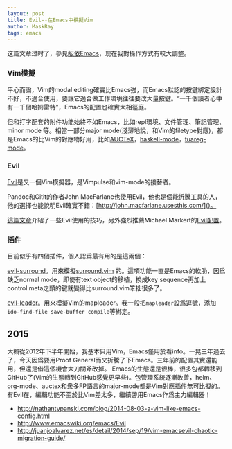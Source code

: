 ```yaml
---
layout: post
title: Evil--在Emacs中模擬Vim
author: MaskRay
tags: emacs
---
```


这篇文章过时了，參見[皈依Emacs](/blog/2015-09-18-conversion-to-emacs)，现在我對操作方式有較大調整。

### Vim模擬

平心而論，Vim的modal editing確實比Emacs強，而Emacs默認的按鍵綁定設計不好，不適合使用，要讓它適合做工作環境往往要改大量按鍵。“一千個讀者心中有一千個哈姆雷特”，Emacs的配置也確實大相徑庭。

<!-- more -->

但和打字配套的附件功能始終不如Emacs，比如repl環境、文件管理、筆記管理、minor mode 等。相當一部分major mode(淺薄地說，和Vim的filetype對應)，都是Emacs的比Vim的對應物好用，比如[AUCTeX](http://www.gnu.org/software/auctex/)，[haskell-mode](http://www.haskell.org/haskellwiki/Haskell_mode_for_Emacs#Haskell-mode)，[tuareg-mode](http://www.emacswiki.org/emacs/TuaregMode)。

### Evil

[Evil](http://emacswiki.org/emacs/Evil)是又一個Vim模擬器，是Vimpulse和vim-mode的接替者。

Pandoc和Gitit的作者John MacFarlane也使用Evil，他也是個能折騰工具的人，他的選擇也能說明Evil確實不錯：[http://john.macfarlane.usesthis.com/]()。

[這篇文章](http://dnquark.com/blog/2012/02/emacs-evil-ecumenicalism/)介紹了一些Evil使用的技巧，另外強烈推薦Michael Markert的[Evil配置](https://github.com/cofi/dotfiles/blob/master/emacs.d/config/cofi-evil.el)。

### 插件

目前似乎有四個插件，個人認爲最有用的是這兩個：

[evil-surround](https://github.com/timcharper/evil-surround)。用來模擬[surround.vim](https://github.com/tpope/vim-surround) 的。這項功能一直是Emacs的軟肋，因爲缺乏normal mode，即使有text object的移植，換成key sequence再加上control meta之類的鍵就變得比surround.vim笨拙很多了。

[evil-leader](https://github.com/cofi/evil-leader)。用來模擬Vim的mapleader。我一般把`mapleader`設爲逗號，添加`ido-find-file save-buffer compile`等綁定。

## 2015

大概從2012年下半年開始，我基本只用Vim，Emacs僅用於看info。一晃三年過去了，今天因爲要用Proof General而又折騰了下Emacs。三年前的配置其實還能用，但還是借這個機會大刀闊斧改掉。 Emacs的生態還是很棒，很多包都轉移到GitHub了(Vim的生態轉到GitHub感覺更早些)。包管理系統逐漸改善，helm、org-mode、auctex和衆多FP語言的major-mode都是Vim對應插件無可比擬的。有Evil在，編輯功能不至於比Vim差太多，繼續啓用Emacs作爲主力編輯器！

- <http://nathantypanski.com/blog/2014-08-03-a-vim-like-emacs-config.html>
- <http://www.emacswiki.org/emacs/Evil>
- <http://juanjoalvarez.net/es/detail/2014/sep/19/vim-emacsevil-chaotic-migration-guide/>
